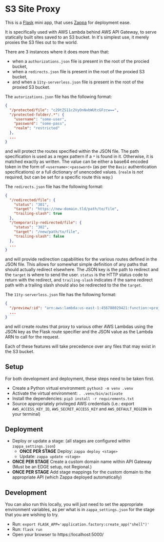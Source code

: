 S3 Site Proxy
=============

This is a [Flask](https://flask.palletsprojects.com/) mini app, that uses [Zappa](https://github.com/zappa/Zappa) for deployment ease.

It is specifically used with AWS Lambda behind AWS API Gateway, to serve statically built sites saved to an S3 bucket. In it's simplest use, it merely proxies the S3 files out to the world.

There are 3 instances where it does more than that:

- when a `authorizations.json` file is present in the root of the procied bucket,
- when a `redirects.json` file is present in the root of the proxied S3 bucket,
- and when a `11ty-serverless.json` file is present in the root of the proxied S3 bucket.

The `autorizations.json` file has the following format:

```json
{
  "/protected/file": "c29tZS11c2VyOnNvbWUtcGFzcw==",
  "/protected-folder/.*": {
    "username": "some-user",
    "password": "some-pass",
    "realm": "restricted"
  },
  ...
}
```

and will protect the routes specified within the JSON file. The path specification is used as a regex pattern if a `*` is found in it. Otherwise, it is matched exactly as written. The value can be either a base64 encoded token in the form of `<username>:<password>` (as per the `Basic` authentication specifications) or a full dictionary of unencoded values. (`realm` is _not_ required, but can be set for a specific route this way.)

The `redirects.json` file has the following format:

```JSON
{
  "/redirected/file": {
    "status": "301",
    "target": "https://new-domain.tld/path/to/file",
    "trailing-slash": true
  },
  "/temporarily-redirected/file": {
    "status": "302",
    "target": "/new/path/to/file",
    "trailing-slash": false
  },
  ...
}
```

and will provide redirection capabilities for the various routes defined in the JSON file. This allows for somewhat simple definition of any paths that should actually redirect elsewhere. The JSON key is the path to redirect and the `target` is where to send the user. `status` is the HTTP status code to return with the redirect, and `trailing-slash` indicates if the same redirect path with a trailing slash should also be redirected to the the `target`.


The `11ty-serverless.json` file has the following format:

```JSON
{
  "/preview/:id": "arn:aws:lambda:us-east-1:456788029421:function:<project-prefix>-<env>-<serverless-func-name>",
  ...
}
```

and will create routes that proxy to various other AWS Lambdas using the JSON key as the Flask route specifier and the JSON value as the Lambda ARN to call for the request.


Each of these features will take precedence over any files that may exist in the S3 bucket.


Setup
-----

For both development and deployment, these steps need to be taken first.

- Create a Python virtual environment: `python3 -m venv .venv`
- Activate the virtual environment: `. .venv/bin/activate`
- Install the dependencies: `pip3 install -r requirements.txt`
- Source appropriately privileged AWS credentials (i.e.: export `AWS_ACCESS_KEY_ID`, `AWS_SECRET_ACCESS_KEY` and `AWS_DEFAULT_REGION` in your terminal)


Deployment
----------

- Deploy or update a stage: (all stages are configured within `zappa_settings.json`)
    - **ONCE PER STAGE** Deploy: `zappa deploy <stage>`
    - Update: `zappa update <stage>`
- **ONCE PER STAGE** Create a custom domain name within API Gateway (Must be an EDGE setup, not Regional.)
- **ONCE PER STAGE** Add stage mappings for the custom domain to the appropriate API (which Zappa deployed automatically)


Development
-----------

You can also run this locally, you will just need to set the appropriate environment variables, as per what is in `zappa_settings.json` for the stage that you are wishing to try.

- Run: `export FLASK_APP='application.factory:create_app("shell")'`
- Run: `flask run`
- Open your browser to https://localhost:5000/
